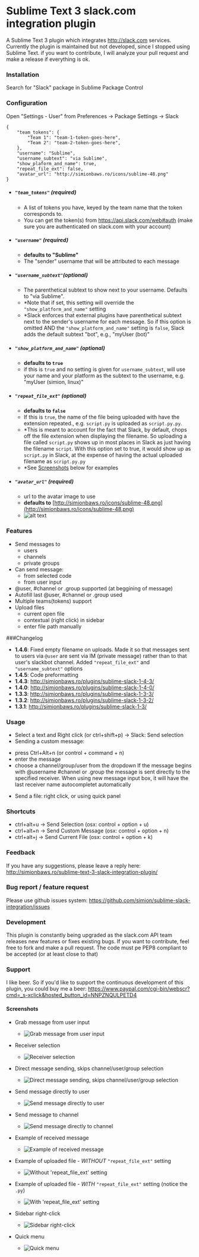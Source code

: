 Sublime Text 3 slack.com integration plugin
=========================

A Sublime Text 3 plugin which integrates http://slack.com services.  
Currently the plugin is maintained but not developed, since I stopped using Sublime Text. if you want to contribute, I will analyze your pull request and make a release if everything is ok.

### Installation
Search for "Slack" package in Sublime Package Control

### Configuration
Open "Settings - User" from Preferences -> Package Settings -> Slack

    {
        "team_tokens": {
            "Team 1": "team-1-token-goes-here",
            "Team 2": "team-2-token-goes-here",
        },
        "username": "Sublime",
        "username_subtext": "via Sublime",
        "show_plaform_and_name": true,
        "repeat_file_ext": false,
        "avatar_url": "http://simionbaws.ro/icons/sublime-48.png"
    }

* ##### `"team_tokens"` (required)
    * A list of tokens you have, keyed by the team name that the token corresponds to.
    * You can get the token(s) from https://api.slack.com/web#auth (make sure you are authenticated on slack.com with your account)

* ##### `"username"` (required)
    * **defaults to "Sublime"**
    * The "sender" username that will be attributed to each message

* ##### `"username_subtext"`(optional)
    * The parenthetical subtext to show next to your username. Defaults to "via Sublime".
    * \*Note that if set, this setting will override the `"show_platform_and_name"` setting
    * \*Slack enforces that external plugins have parenthetical subtext next to the sender's username for each message.
  So if this option is omitted AND the `"show_platform_and_name"` setting is `false`, Slack adds the default subtext "bot", e.g., "myUser (bot)"

* ##### `"show_platform_and_name"` (optional)
    * **defaults to `true`**
    * if this is `true` and no setting is given for `username_subtext`, will use your name and your platform as the subtext to the username, e.g. "myUser (simion, linux)"

* ##### `"repeat_file_ext"` (optional)
    * **defaults to `false`**
    * If this is `true`, the name of the file being uploaded with have the extension repeated., e.g. `script.py` is uploaded as `script.py.py`.
    * \*This is meant to account for the fact that Slack, by default, chops off the file extension when displaying the filename. So uploading
  a file called `script.py` shows up in most places in Slack as just having the filename `script`.
With this option set to true, it would show up as `script.py` in Slack, at the expense of having the actual uploaded filename as `script.py.py`
    * \*See [Screenshots](#user-content-screenshots-file-uploads) below for examples

* ##### `"avatar_url"` (required)
    * url to the avatar image to use
    * **defaults to** [http://simionbaws.ro/icons/sublime-48.png](http://simionbaws.ro/icons/sublime-48.png)
    * ![alt text](http://simionbaws.ro/icons/sublime-48.png)


### Features
* Send messages to
    * users
    * channels
    * private groups
* Can send message:
    * from selected code
    * from user input
* @user, #channel or .group supported (at beggining of message)
* Autofill last @user, #channel or .group used
* Multiple teams(tokens) support
* Upload files
    * current open file
    * contextual (right click) in sidebar
    * enter file path manually


###Changelog
* __1.4.6__: Fixed empty filename on uploads. Made it so that messages sent to users via `@user` are sent via IM (private message) rather than to that user's slackbot channel.
Added `"repeat_file_ext"` and `"username_subtext"` options
* __1.4.5__: Code preformatting
* __1.4.3__: http://simionbaws.ro/plugins/sublime-slack-1-4-3/
* __1.4.0__: http://simionbaws.ro/plugins/sublime-slack-1-4-0/
* __1.3.3__: http://simionbaws.ro/plugins/sublime-slack-1-3-3/
* __1.3.2__: http://simionbaws.ro/plugins/sublime-slack-1-3-2/
* __1.3.1__: http://simionbaws.ro/plugins/sublime-slack-1-3/


### Usage
* Select a text and Right click (or ctrl+shift+p) -> Slack: Send selection
* Sending a custom message:
 - press Ctrl+Alt+n (or control + command + n)
 - enter the message
 - choose a channel/group/user from the dropdown
If the message begins with @username #channel or .group the message is sent directly to the specified receiver.
When using new message input box, it will have the last receiver name autocompletet automatically
* Send a file: right click, or using quick panel

### Shortcuts
* ctrl+alt+u -> Send Selection (osx: control + option + u)
* ctrl+alt+n -> Send Custom Message (osx: control + option + n)
* ctrl+alt+j -> Send Current File (osx: control + option + k)


### Feedback
If you have any suggestions, please leave a reply here:
http://simionbaws.ro/sublime-text-3-slack-integration-plugin/

### Bug report / feature request
Please use github issues system: https://github.com/simion/sublime-slack-integration/issues

### Development
This plugin is constantly being upgraded as the slack.com API team releases new features or fixes existing bugs.
If you want to contribute, feel free to fork and make a pull request. The code must pe PEP8 compliant to be accepted (or at least close to that)

### Support
I like beer.
So if you'd like to support the continuous development of this plugin, you could buy me a beer: https://www.paypal.com/cgi-bin/webscr?cmd=_s-xclick&hosted_button_id=NNPZNQULPETD4



#### Screenshots <a id="screenshots"></a>
* Grab message from user input
    * ![](http://i.imgur.com/lyv6Yd6.png "Grab message from user input")


* Receiver selection
    * ![](http://i.imgur.com/fu941bH.png "Receiver selection")


* Direct message sending, skips channel/user/group selection
    * ![](http://i.imgur.com/SXnHYZo.png "Direct message sending, skips channel/user/group selection")


* Send message directly to user
    * ![](http://i.imgur.com/SXnHYZo.png "Send message directly to user")


* Send message to channel
    * ![](http://i.imgur.com/qaXE9EN.png "Send message directly to channel")


* Example of received message
    * ![](http://i.imgur.com/7n14c5H.png "Example of received message")


* Example of uploaded file - *WITHOUT* `"repeat_file_ext"` setting <a id="screenshots-file-uploads"></a>
    * ![](http://i.imgur.com/hxsNw1t.png "Without 'repeat_file_ext' setting")


* Example of uploaded file - *WITH* `"repeat_file_ext"` setting (notice the `.py`)
    * ![](http://i.imgur.com/eZRO97k.png "With 'repeat_file_ext' setting")


* Sidebar right-click
    * ![](http://i.imgur.com/Gf6UvSn.png "Sidebar right-click")


* Quick menu
    * ![](http://i.imgur.com/GTfi88U.png "Quick menu")
